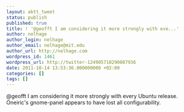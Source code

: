 ```yaml
---
layout: aktt_tweet
status: publish
published: true
title: ! '@geofft I am considering it more strongly with eve...'
author: nelhage
author_login: nelhage
author_email: nelhage@mit.edu
author_url: http://nelhage.com
wordpress_id: 1461
wordpress_url: http://twitter-124905710290087936
date: 2011-10-14 13:53:36.000000000 +02:00
categories: []
tags: []
---
```

@geofft I am considering it more strongly with every Ubuntu release. Oneiric's gnome-panel appears to have lost all configurability.
